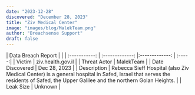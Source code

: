 ```yaml
---
date: "2023-12-28"
discovered: "December 28, 2023"
title: "Ziv Medical Center"
image: "images/blog/MalekTeam.png"
author: "Breachsense Support"
draft: false
---
```


| Data Breach Report           |              | 
| :-----------: | :-------------:     |:-------------:    | :-----:|
| Victim      | ziv.health.gov.il      | 
| Threat Actor      | MalekTeam      | 
| Date Discovered      | Dec 28, 2023      | 
| Description      | Rebecca Sieff Hospital (also Ziv Medical Center) is a general hospital in Safed, Israel that serves the residents of Safed, the Upper Galilee and the northern Golan Heights.      | 
| Leak Size      | Unknown      | 

